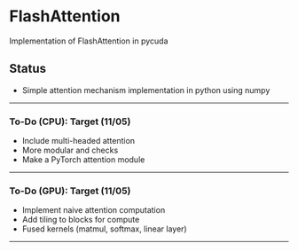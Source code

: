 # FlashAttention
Implementation of FlashAttention in pycuda

## Status
- Simple attention mechanism implementation in python using numpy
---
### To-Do (CPU): Target (11/05)
- Include multi-headed attention
- More modular and checks
- Make a PyTorch attention module

---

### To-Do (GPU): Target (11/05)
- Implement naive attention computation
- Add tiling to blocks for compute
- Fused kernels (matmul, softmax, linear layer)
---
